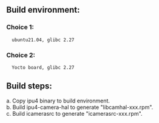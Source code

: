 ##  Build environment:
###  Choice 1:    
      ubuntu21.04, glibc 2.27
### Choice 2:    
      Yocto board, glibc 2.27

##  Build steps:
  a. Copy ipu4 binary to build environment.<br>
  b. Build ipu4-camera-hal to generate "libcamhal-xxx.rpm".<br>
  c. Build icamerasrc to generate "icamerasrc-xxx.rpm".<br>
